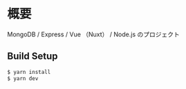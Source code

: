 # 概要

MongoDB / Express / Vue （Nuxt） / Node.js のプロジェクト

## Build Setup

```bash
$ yarn install
$ yarn dev
```
